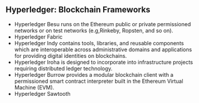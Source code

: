## Hyperledger: Blockchain Frameworks
* Hyperledger Besu runs on the Ethereum public or private permissioned networks or on test networks (e.g,Rinkeby, Ropsten, and so on).
* Hyperledger Fabric
* Hyperledger Indy contains tools, libraries, and reusable components which are interoperable across administrative domains and applications for providing digital identities on blockchains.
* Hyperledger Iroha is designed to incorporate into infrastructure projects requiring distributed ledger technology.
* Hyperledger Burrow provides a modular blockchain client with a permissioned smart contract interpreter built in the Ethereum Virtual Machine (EVM).
* Hyperledger Sawtooth 

